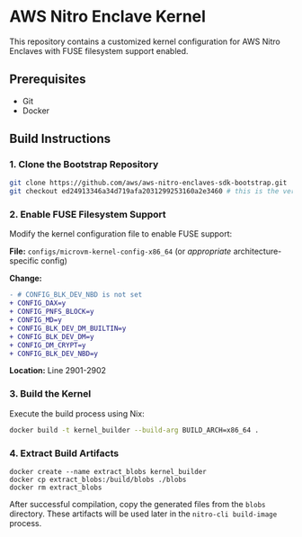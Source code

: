 # AWS Nitro Enclave Kernel

This repository contains a customized kernel configuration for AWS Nitro Enclaves with FUSE filesystem support enabled.

## Prerequisites

- Git
- Docker

## Build Instructions

### 1. Clone the Bootstrap Repository

```bash
git clone https://github.com/aws/aws-nitro-enclaves-sdk-bootstrap.git
git checkout ed24913346a34d719afa2031299253160a2e3460 # this is the version from Feb 22
```


### 2. Enable FUSE Filesystem Support

Modify the kernel configuration file to enable FUSE support:

**File:** `configs/microvm-kernel-config-x86_64` (or *appropriate* architecture-specific config)

**Change:**
```diff
- # CONFIG_BLK_DEV_NBD is not set
+ CONFIG_DAX=y
+ CONFIG_PNFS_BLOCK=y
+ CONFIG_MD=y
+ CONFIG_BLK_DEV_DM_BUILTIN=y
+ CONFIG_BLK_DEV_DM=y
+ CONFIG_DM_CRYPT=y
+ CONFIG_BLK_DEV_NBD=y
```

**Location:** Line 2901-2902

### 3. Build the Kernel

Execute the build process using Nix:

```bash
docker build -t kernel_builder --build-arg BUILD_ARCH=x86_64 .
```

### 4. Extract Build Artifacts

```
docker create --name extract_blobs kernel_builder
docker cp extract_blobs:/build/blobs ./blobs
docker rm extract_blobs
```

After successful compilation, copy the generated files from the `blobs` directory. These artifacts will be used later in the `nitro-cli build-image` process.

